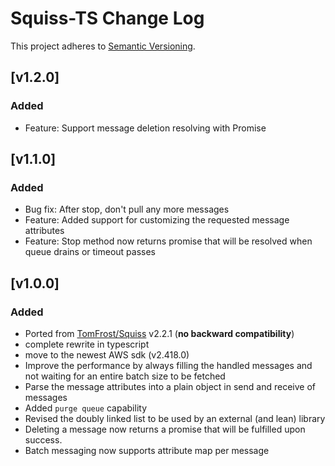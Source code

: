 # Squiss-TS Change Log
This project adheres to [Semantic Versioning](http://semver.org/).

## [v1.2.0]
### Added
- Feature: Support message deletion resolving with Promise

## [v1.1.0]
### Added
- Bug fix: After stop, don't pull any more messages
- Feature: Added support for customizing the requested message attributes
- Feature: Stop method now returns promise that will be resolved when queue drains or timeout passes

## [v1.0.0]
### Added
- Ported from [TomFrost/Squiss](https://www.github.com/TomFrost/Squiss) v2.2.1 (__no backward compatibility__)
- complete rewrite in typescript
- move to the newest AWS sdk (v2.418.0)
- Improve the performance by always filling the handled messages and not waiting for an entire batch size to be fetched
- Parse the message attributes into a plain object in send and receive of messages
- Added `purge queue` capability
- Revised the doubly linked list to be used by an external (and lean) library
- Deleting a message now returns a promise that will be fulfilled upon success.
- Batch messaging now supports attribute map per message
